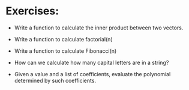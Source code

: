# Exercises:

- Write a function to calculate the inner product between two vectors.

- Write a function to calculate factorial(n)

- Write a function to calculate Fibonacci(n)

- How can we calculate how many capital letters are in a string?

- Given a value and a list of coefficients, evaluate 
the polynomial determined by such coefficients.

